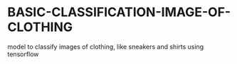 # BASIC-CLASSIFICATION-IMAGE-OF-CLOTHING
model to classify images of clothing, like sneakers and shirts using tensorflow
